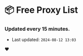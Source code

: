 # :package: Free Proxy List
### Updated every 15 minutes.

- Last updated: `2024-08-12 13:03`

:heart:
